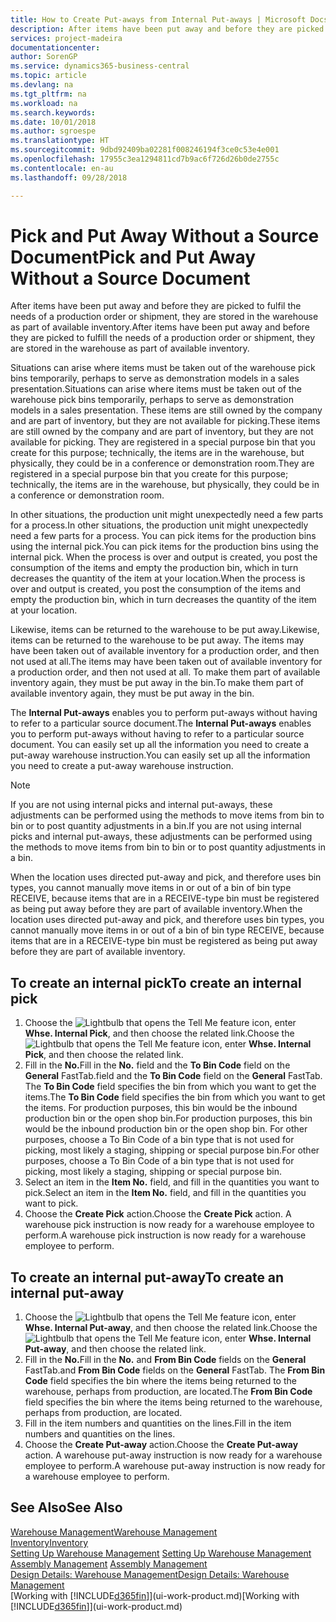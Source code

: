 ```yaml
---
title: How to Create Put-aways from Internal Put-aways | Microsoft Docs
description: After items have been put away and before they are picked to fulfil the needs of a production order or shipment, they are stored in the warehouse as part of available inventory.
services: project-madeira
documentationcenter: 
author: SorenGP
ms.service: dynamics365-business-central
ms.topic: article
ms.devlang: na
ms.tgt_pltfrm: na
ms.workload: na
ms.search.keywords: 
ms.date: 10/01/2018
ms.author: sgroespe
ms.translationtype: HT
ms.sourcegitcommit: 9dbd92409ba02281f008246194f3ce0c53e4e001
ms.openlocfilehash: 17955c3ea1294811cd7b9ac6f726d26b0de2755c
ms.contentlocale: en-au
ms.lasthandoff: 09/28/2018

---
```

# <a name="pick-and-put-away-without-a-source-document"></a><span data-ttu-id="f713c-103">Pick and Put Away Without a Source Document</span><span class="sxs-lookup"><span data-stu-id="f713c-103">Pick and Put Away Without a Source Document</span></span>
<span data-ttu-id="f713c-104">After items have been put away and before they are picked to fulfil the needs of a production order or shipment, they are stored in the warehouse as part of available inventory.</span><span class="sxs-lookup"><span data-stu-id="f713c-104">After items have been put away and before they are picked to fulfill the needs of a production order or shipment, they are stored in the warehouse as part of available inventory.</span></span>  

<span data-ttu-id="f713c-105">Situations can arise where items must be taken out of the warehouse pick bins temporarily, perhaps to serve as demonstration models in a sales presentation.</span><span class="sxs-lookup"><span data-stu-id="f713c-105">Situations can arise where items must be taken out of the warehouse pick bins temporarily, perhaps to serve as demonstration models in a sales presentation.</span></span> <span data-ttu-id="f713c-106">These items are still owned by the company and are part of inventory, but they are not available for picking.</span><span class="sxs-lookup"><span data-stu-id="f713c-106">These items are still owned by the company and are part of inventory, but they are not available for picking.</span></span> <span data-ttu-id="f713c-107">They are registered in a special purpose bin that you create for this purpose; technically, the items are in the warehouse, but physically, they could be in a conference or demonstration room.</span><span class="sxs-lookup"><span data-stu-id="f713c-107">They are registered in a special purpose bin that you create for this purpose; technically, the items are in the warehouse, but physically, they could be in a conference or demonstration room.</span></span>  

<span data-ttu-id="f713c-108">In other situations, the production unit might unexpectedly need a few parts for a process.</span><span class="sxs-lookup"><span data-stu-id="f713c-108">In other situations, the production unit might unexpectedly need a few parts for a process.</span></span> <span data-ttu-id="f713c-109">You can pick items for the production bins using the internal pick.</span><span class="sxs-lookup"><span data-stu-id="f713c-109">You can pick items for the production bins using the internal pick.</span></span> <span data-ttu-id="f713c-110">When the process is over and output is created, you post the consumption of the items and empty the production bin, which in turn decreases the quantity of the item at your location.</span><span class="sxs-lookup"><span data-stu-id="f713c-110">When the process is over and output is created, you post the consumption of the items and empty the production bin, which in turn decreases the quantity of the item at your location.</span></span>  

<span data-ttu-id="f713c-111">Likewise, items can be returned to the warehouse to be put away.</span><span class="sxs-lookup"><span data-stu-id="f713c-111">Likewise, items can be returned to the warehouse to be put away.</span></span> <span data-ttu-id="f713c-112">The items may have been taken out of available inventory for a production order, and then not used at all.</span><span class="sxs-lookup"><span data-stu-id="f713c-112">The items may have been taken out of available inventory for a production order, and then not used at all.</span></span> <span data-ttu-id="f713c-113">To make them part of available inventory again, they must be put away in the bin.</span><span class="sxs-lookup"><span data-stu-id="f713c-113">To make them part of available inventory again, they must be put away in the bin.</span></span>  

<span data-ttu-id="f713c-114">The **Internal Put-aways** enables you to perform put-aways without having to refer to a particular source document.</span><span class="sxs-lookup"><span data-stu-id="f713c-114">The **Internal Put-aways** enables you to perform put-aways without having to refer to a particular source document.</span></span> <span data-ttu-id="f713c-115">You can easily set up all the information you need to create a put-away warehouse instruction.</span><span class="sxs-lookup"><span data-stu-id="f713c-115">You can easily set up all the information you need to create a put-away warehouse instruction.</span></span>  

> [!NOTE]  
>  <span data-ttu-id="f713c-116">If you are not using internal picks and internal put-aways, these adjustments can be performed using the methods to move items from bin to bin or to post quantity adjustments in a bin.</span><span class="sxs-lookup"><span data-stu-id="f713c-116">If you are not using internal picks and internal put-aways, these adjustments can be performed using the methods to move items from bin to bin or to post quantity adjustments in a bin.</span></span>  
>   
>  <span data-ttu-id="f713c-117">When the location uses directed put-away and pick, and therefore uses bin types, you cannot manually move items in or out of a bin of bin type RECEIVE, because items that are in a RECEIVE-type bin must be registered as being put away before they are part of available inventory.</span><span class="sxs-lookup"><span data-stu-id="f713c-117">When the location uses directed put-away and pick, and therefore uses bin types, you cannot manually move items in or out of a bin of bin type RECEIVE, because items that are in a RECEIVE-type bin must be registered as being put away before they are part of available inventory.</span></span>  

## <a name="to-create-an-internal-pick"></a><span data-ttu-id="f713c-118">To create an internal pick</span><span class="sxs-lookup"><span data-stu-id="f713c-118">To create an internal pick</span></span>  
1.  <span data-ttu-id="f713c-119">Choose the ![Lightbulb that opens the Tell Me feature](media/ui-search/search_small.png "Tell me what you want to do") icon, enter **Whse. Internal Pick**, and then choose the related link.</span><span class="sxs-lookup"><span data-stu-id="f713c-119">Choose the ![Lightbulb that opens the Tell Me feature](media/ui-search/search_small.png "Tell me what you want to do") icon, enter **Whse. Internal Pick**, and then choose the related link.</span></span>  
2.  <span data-ttu-id="f713c-120">Fill in the **No.**</span><span class="sxs-lookup"><span data-stu-id="f713c-120">Fill in the **No.**</span></span> <span data-ttu-id="f713c-121">field and the **To Bin Code** field on the **General** FastTab.</span><span class="sxs-lookup"><span data-stu-id="f713c-121">field and the **To Bin Code** field on the **General** FastTab.</span></span> <span data-ttu-id="f713c-122">The **To Bin Code** field specifies the bin from which you want to get the items.</span><span class="sxs-lookup"><span data-stu-id="f713c-122">The **To Bin Code** field specifies the bin from which you want to get the items.</span></span> <span data-ttu-id="f713c-123">For production purposes, this bin would be the inbound production bin or the open shop bin.</span><span class="sxs-lookup"><span data-stu-id="f713c-123">For production purposes, this bin would be the inbound production bin or the open shop bin.</span></span> <span data-ttu-id="f713c-124">For other purposes, choose a To Bin Code of a bin type that is not used for picking, most likely a staging, shipping or special purpose bin.</span><span class="sxs-lookup"><span data-stu-id="f713c-124">For other purposes, choose a To Bin Code of a bin type that is not used for picking, most likely a staging, shipping or special purpose bin.</span></span>  
3.  <span data-ttu-id="f713c-125">Select an item in the **Item No.** field, and fill in the quantities you want to pick.</span><span class="sxs-lookup"><span data-stu-id="f713c-125">Select an item in the **Item No.** field, and fill in the quantities you want to pick.</span></span>  
4. <span data-ttu-id="f713c-126">Choose the **Create Pick** action.</span><span class="sxs-lookup"><span data-stu-id="f713c-126">Choose the **Create Pick** action.</span></span> <span data-ttu-id="f713c-127">A warehouse pick instruction is now ready for a warehouse employee to perform.</span><span class="sxs-lookup"><span data-stu-id="f713c-127">A warehouse pick instruction is now ready for a warehouse employee to perform.</span></span>  

## <a name="to-create-an-internal-put-away"></a><span data-ttu-id="f713c-128">To create an internal put-away</span><span class="sxs-lookup"><span data-stu-id="f713c-128">To create an internal put-away</span></span>  
1.  <span data-ttu-id="f713c-129">Choose the ![Lightbulb that opens the Tell Me feature](media/ui-search/search_small.png "Tell me what you want to do") icon, enter **Whse. Internal Put-away**, and then choose the related link.</span><span class="sxs-lookup"><span data-stu-id="f713c-129">Choose the ![Lightbulb that opens the Tell Me feature](media/ui-search/search_small.png "Tell me what you want to do") icon, enter **Whse. Internal Put-away**, and then choose the related link.</span></span>  
2.  <span data-ttu-id="f713c-130">Fill in the **No.**</span><span class="sxs-lookup"><span data-stu-id="f713c-130">Fill in the **No.**</span></span> <span data-ttu-id="f713c-131">and **From Bin Code** fields on the **General** FastTab.</span><span class="sxs-lookup"><span data-stu-id="f713c-131">and **From Bin Code** fields on the **General** FastTab.</span></span> <span data-ttu-id="f713c-132">The **From Bin Code** field specifies the bin where the items being returned to the warehouse, perhaps from production, are located.</span><span class="sxs-lookup"><span data-stu-id="f713c-132">The **From Bin Code** field specifies the bin where the items being returned to the warehouse, perhaps from production, are located.</span></span>  
3.  <span data-ttu-id="f713c-133">Fill in the item numbers and quantities on the lines.</span><span class="sxs-lookup"><span data-stu-id="f713c-133">Fill in the item numbers and quantities on the lines.</span></span>  
4.  <span data-ttu-id="f713c-134">Choose the **Create Put-away** action.</span><span class="sxs-lookup"><span data-stu-id="f713c-134">Choose the **Create Put-away** action.</span></span> <span data-ttu-id="f713c-135">A warehouse put-away instruction is now ready for a warehouse employee to perform.</span><span class="sxs-lookup"><span data-stu-id="f713c-135">A warehouse put-away instruction is now ready for a warehouse employee to perform.</span></span>  

## <a name="see-also"></a><span data-ttu-id="f713c-136">See Also</span><span class="sxs-lookup"><span data-stu-id="f713c-136">See Also</span></span>  
[<span data-ttu-id="f713c-137">Warehouse Management</span><span class="sxs-lookup"><span data-stu-id="f713c-137">Warehouse Management</span></span>](warehouse-manage-warehouse.md)  
[<span data-ttu-id="f713c-138">Inventory</span><span class="sxs-lookup"><span data-stu-id="f713c-138">Inventory</span></span>](inventory-manage-inventory.md)  
<span data-ttu-id="f713c-139">[Setting Up Warehouse Management](warehouse-setup-warehouse.md)   </span><span class="sxs-lookup"><span data-stu-id="f713c-139">[Setting Up Warehouse Management](warehouse-setup-warehouse.md)   </span></span>  
<span data-ttu-id="f713c-140">[Assembly Management](assembly-assemble-items.md)  </span><span class="sxs-lookup"><span data-stu-id="f713c-140">[Assembly Management](assembly-assemble-items.md)  </span></span>  
[<span data-ttu-id="f713c-141">Design Details: Warehouse Management</span><span class="sxs-lookup"><span data-stu-id="f713c-141">Design Details: Warehouse Management</span></span>](design-details-warehouse-management.md)  
<span data-ttu-id="f713c-142">[Working with [!INCLUDE[d365fin](includes/d365fin_md.md)]](ui-work-product.md)</span><span class="sxs-lookup"><span data-stu-id="f713c-142">[Working with [!INCLUDE[d365fin](includes/d365fin_md.md)]](ui-work-product.md)</span></span>

